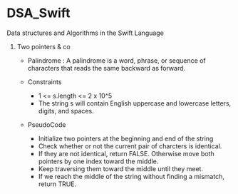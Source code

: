 # DSA_Swift
Data structures and Algorithms in the Swift Language
1. Two pointers & co
   - Palindrome : A palindrome is a word, phrase, or sequence of characters that reads the same backward as forward.
   -  Constraints
      - 1 <= s.length <= 2 x 10^5
      - The string s will contain English uppercase and lowercase letters, digits, and spaces.
        
   - PseudoCode
      - Initialize two pointers at the beginning and end of the string
      - Check whether or not the current pair of charcters is identical.
      - If they are not identical, return FALSE. Otherwise move both pointers by one index toward the middle.
      - Keep traversing them toward the middle until they meet.
      - If we reach the middle of the string without finding a mismatch, return TRUE.

